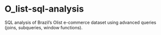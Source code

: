 # O_list-sql-analysis
SQL analysis of Brazil’s Olist e-commerce dataset using advanced queries (joins, subqueries, window functions).
